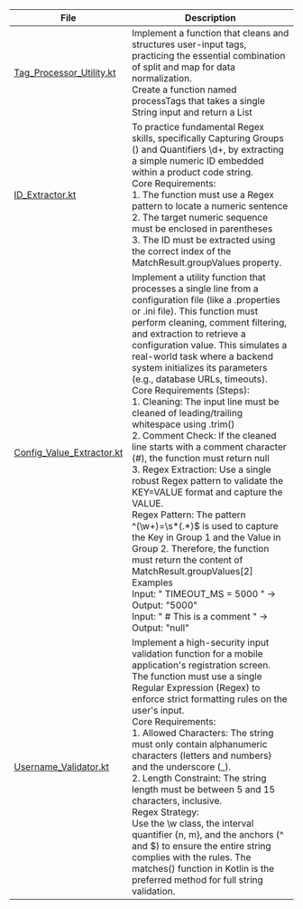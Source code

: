 | File                                                   | Description                                                                                                                                                                                                                                                                                                                                                                                                                                                                                                                                                                                                                                                                                                                                                                                                                                                                                                                                                                                                                                     |
|--------------------------------------------------------|-------------------------------------------------------------------------------------------------------------------------------------------------------------------------------------------------------------------------------------------------------------------------------------------------------------------------------------------------------------------------------------------------------------------------------------------------------------------------------------------------------------------------------------------------------------------------------------------------------------------------------------------------------------------------------------------------------------------------------------------------------------------------------------------------------------------------------------------------------------------------------------------------------------------------------------------------------------------------------------------------------------------------------------------------|
| [Tag_Processor_Utility.kt](Tag_Processor_Utility.kt)   | Implement a function that cleans and structures user-input tags, practicing the essential combination of split and map for data normalization. <br/>Create a function named processTags that takes a single String input and return a List<String>                                                                                                                                                                                                                                                                                                                                                                                                                                                                                                                                                                                                                                                                                                                                                                                              |
| [ID_Extractor.kt](ID_Extractor.kt)                     | To practice fundamental Regex skills, specifically Capturing Groups () and Quantifiers \d+, by extracting a simple numeric ID embedded within a product code string. <br/>Core Requirements: <br/>1. The function must use a Regex pattern to locate a numeric sentence <br/>2. The target numeric sequence must be enclosed in parentheses <br/>3. The ID must be extracted using the correct index of the MatchResult.groupValues property.                                                                                                                                                                                                                                                                                                                                                                                                                                                                                                                                                                                                   |
| [Config_Value_Extractor.kt](Config_Value_Extractor.kt) | Implement a utility function that processes a single line from a configuration file (like a .properties or .ini file). This function must perform cleaning, comment filtering, and extraction to retrieve a configuration value. This simulates a real-world task where a backend system initializes its parameters (e.g., database URLs, timeouts). <br/>Core Requirements (Steps): <br/>1. Cleaning: The input line must be cleaned of leading/trailing whitespace using .trim() <br/>2. Comment Check: If the cleaned line starts with a comment character (#), the function must return null <br/>3. Regex Extraction: Use a single robust Regex pattern to validate the KEY=VALUE format and capture the VALUE. <br/>Regex Pattern: The pattern ^(\w+)=\s*(.*)$ is used to capture the Key in Group 1 and the Value in Group 2. Therefore, the function must return the content of MatchResult.groupValues[2] <br/>Examples <br/>Input: "   TIMEOUT_MS  =  5000  " -> Output: "5000" <br/>Input: " # This is a comment " -> Output: "null" |
| [Username_Validator.kt](Username_Validator.kt)         | Implement a high-security input validation function for a mobile application's registration screen. The function must use a single Regular Expression (Regex) to enforce strict formatting rules on the user's input. <br/>Core Requirements: <br/>1. Allowed Characters: The string must only contain alphanumeric characters (letters and numbers) and the underscore (_). <br/>2. Length Constraint: The string length must be between 5 and 15 characters, inclusive. <br/>Regex Strategy: <br/>Use the \w class, the interval quantifier {n, m}, and the anchors (^ and $) to ensure the entire string complies with the rules. The matches() function in Kotlin is the preferred method for full string validation.                                                                                                                                                                                                                                                                                                                       |
